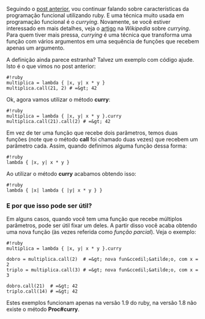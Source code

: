 Seguindo o [post anterior](http://alexandrebm.com/closures-em-ruby),
vou continuar
falando sobre caracter&iacute;sticas da programa&ccedil;&atilde;o funcional utilizando ruby.
E uma t&eacute;cnica muito usada em programa&ccedil;&atilde;o funcional &eacute; o _currying_. Novamente, se
voc&ecirc; estiver interessado em mais detalhes, veja o [artigo](http://en.wikipedia.org/wiki/Currying) na
_Wikipedia_ sobre _currying_. Para quem tiver mais pressa,
_currying_ &eacute; uma
t&eacute;cnica que transforma uma fun&ccedil;&atilde;o com v&aacute;rios argumentos em uma
sequ&ecirc;ncia de fun&ccedil;&otilde;es
que recebem apenas um argumento.

A defini&ccedil;&atilde;o ainda parece estranha? Talvez um exemplo com c&oacute;digo ajude.
Isto &eacute; o que vimos no post anterior:

    #!ruby
    multiplica = lambda { |x, y| x * y }
    multiplica.call(21, 2) # =&gt; 42

Ok, agora vamos utilizar o m&eacute;todo **curry**:

    #!ruby
    multiplica = lambda { |x, y| x * y }.curry
    multiplica.call(21).call(2) # =&gt; 42

Em vez de ter uma fun&ccedil;&atilde;o que recebe dois par&acirc;metros, temos duas
fun&ccedil;&otilde;es (note que o m&eacute;todo
**call** foi chamado duas vezes) que recebem um par&acirc;metro cada. Assim,
quando definimos
alguma fun&ccedil;&atilde;o dessa forma:

    #!ruby
    lambda { |x, y| x * y }

Ao utilizar o m&eacute;todo **curry** acabamos obtendo isso:

    #!ruby
    lambda { |x| lambda { |y| x * y } }

### E por que isso pode ser &uacute;til? ###

Em alguns casos, quando voc&ecirc; tem uma fun&ccedil;&atilde;o que recebe m&uacute;ltiplos
par&acirc;metros, pode
ser &uacute;til fixar um deles. A partir disso voc&ecirc; acaba obtendo uma nova fun&ccedil;&atilde;o (&agrave;s
vezes referida como _fun&ccedil;&atilde;o parcial_). Veja o exemplo:

    #!ruby
    multiplica = lambda { |x, y| x * y }.curry

    dobro = multiplica.call(2)  # =&gt; nova fun&ccedil;&atilde;o, com x = 2
    triplo = multiplica.call(3) # =&gt; nova fun&ccedil;&atilde;o, com x = 3

    dobro.call(21)  # =&gt; 42
    triplo.call(14) # =&gt; 42

Estes exemplos funcionam apenas na vers&atilde;o 1.9 do ruby, na vers&atilde;o 1.8
n&atilde;o existe o
m&eacute;todo **Proc#curry**.

